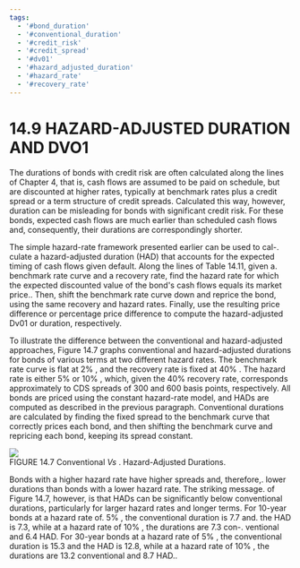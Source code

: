 ```yaml
---
tags:
  - '#bond_duration'
  - '#conventional_duration'
  - '#credit_risk'
  - '#credit_spread'
  - '#dv01'
  - '#hazard_adjusted_duration'
  - '#hazard_rate'
  - '#recovery_rate'
---
```

# 14.9 HAZARD-ADJUSTED DURATION AND DVO1  

The durations of bonds with credit risk are often calculated along the lines of Chapter 4, that is, cash flows are assumed to be paid on schedule, but are discounted at higher rates, typically at benchmark rates plus a credit spread or a term structure of credit spreads. Calculated this way, however, duration can be misleading for bonds with significant credit risk. For these bonds, expected cash flows are much earlier than scheduled cash flows and, consequently, their durations are correspondingly shorter.  

The simple hazard-rate framework presented earlier can be used to cal-. culate a hazard-adjusted duration (HAD) that accounts for the expected timing of cash flows given default. Along the lines of Table 14.11, given a. benchmark rate curve and a recovery rate, find the hazard rate for which the expected discounted value of the bond's cash flows equals its market price.. Then, shift the benchmark rate curve down and reprice the bond, using the same recovery and hazard rates. Finally, use the resulting price difference or percentage price difference to compute the hazard-adjusted Dv01 or duration, respectively.  

To illustrate the difference between the conventional and hazard-adjusted approaches, Figure 14.7 graphs conventional and hazard-adjusted durations for bonds of various terms at two different hazard rates. The benchmark rate curve is flat at $2\%$ , and the recovery rate is fixed at $40\%$ . The hazard rate is either $5\%$ or $10\%$ , which, given the $40\%$ recovery rate, corresponds approximately to CDS spreads of 300 and 600 basis points, respectively. All bonds are priced using the constant hazard-rate model, and HADs are computed as described in the previous paragraph. Conventional durations are calculated by finding the fixed spread to the benchmark curve that correctly prices each bond, and then shifting the benchmark curve and repricing each bond, keeping its spread constant.  

![](images/d40b785c13f8665da02889fa30a3427338230fe66da621a7cb389e99fb06b23e.jpg)  
FIGURE 14.7 Conventional $V s$ . Hazard-Adjusted Durations.  

Bonds with a higher hazard rate have higher spreads and, therefore,. lower durations than bonds with a lower hazard rate. The striking message. of Figure 14.7, however, is that HADs can be significantly below conventional durations, particularly for larger hazard rates and longer terms. For 10-year bonds at a hazard rate of. $5\%$ , the conventional duration is 7.7 and. the HAD is 7.3, while at a hazard rate of $10\%$ , the durations are 7.3 con-. ventional and 6.4 HAD. For 30-year bonds at a hazard rate of $5\%$ , the conventional duration is 15.3 and the HAD is 12.8, while at a hazard rate of $10\%$ , the durations are 13.2 conventional and 8.7 HAD..  
